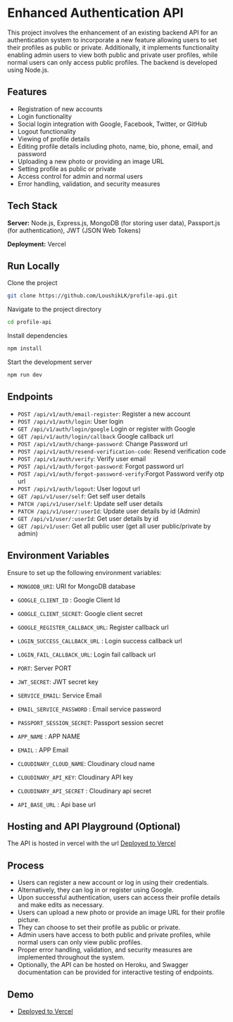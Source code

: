 # Enhanced Authentication API

This project involves the enhancement of an existing backend API for an authentication system to incorporate a new feature allowing users to set their profiles as public or private. Additionally, it implements functionality enabling admin users to view both public and private user profiles, while normal users can only access public profiles. The backend is developed using Node.js.

## Features

- Registration of new accounts
- Login functionality
- Social login integration with Google, Facebook, Twitter, or GitHub
- Logout functionality
- Viewing of profile details
- Editing profile details including photo, name, bio, phone, email, and password
- Uploading a new photo or providing an image URL
- Setting profile as public or private
- Access control for admin and normal users
- Error handling, validation, and security measures

## Tech Stack

**Server:** Node.js, Express.js, MongoDB (for storing user data), Passport.js (for authentication), JWT (JSON Web Tokens)

**Deployment:** Vercel

## Run Locally

Clone the project

```bash
git clone https://github.com/LoushikLK/profile-api.git
```

Navigate to the project directory

```bash
cd profile-api
```

Install dependencies

```bash
npm install
```

Start the development server

```bash
npm run dev
```

## Endpoints

- `POST /api/v1/auth/email-register`: Register a new account
- `POST /api/v1/auth/login`: User login
- `GET /api/v1/auth/login/google` Login or register with Google
- `GET /api/v1/auth/login/callback` Google callback url
- `POST /api/v1/auth/change-password`: Change Password url
- `POST /api/v1/auth/resend-verification-code`: Resend verification code
- `POST /api/v1/auth/verify`: Verify user email
- `POST /api/v1/auth/forgot-password`: Forgot password url
- `POST /api/v1/auth/forgot-password-verify`:Forgot Password verify otp url
- `POST /api/v1/auth/logout`: User logout url
- `GET /api/v1/user/self`: Get self user details
- `PATCH /api/v1/user/self`: Update self user details
- `PATCH /api/v1/user/:userId`: Update user details by id (Admin)
- `GET /api/v1/user/:userId`: Get user details by id
- `GET /api/v1/user`: Get all public user (get all user public/private by admin)

## Environment Variables

Ensure to set up the following environment variables:

- `MONGODB_URI`: URI for MongoDB database
- `GOOGLE_CLIENT_ID` : Google Client Id
- `GOOGLE_CLIENT_SECRET`: Google client secret
- `GOOGLE_REGISTER_CALLBACK_URL`: Register callback url
- `LOGIN_SUCCESS_CALLBACK_URL` : Login success callback url
- `LOGIN_FAIL_CALLBACK_URL`: Login fail callback url
- `PORT`: Server PORT
- `JWT_SECRET`: JWT secret key
- `SERVICE_EMAIL`: Service Email
- `EMAIL_SERVICE_PASSWORD` : Email service password
- `PASSPORT_SESSION_SECRET`: Passport session secret
- `APP_NAME` : APP NAME
- `EMAIL` : APP Email

- `CLOUDINARY_CLOUD_NAME`: Cloudinary cloud name
- `CLOUDINARY_API_KEY`: Cloudinary API key
- `CLOUDINARY_API_SECRET` : Cloudinary api secret
- `API_BASE_URL` : Api base url

## Hosting and API Playground (Optional)

The API is hosted in vercel with the url [Deployed to Vercel](https://sfqmxzalh0.execute-api.ap-south-1.amazonaws.com/dev/api/v1/google/login)

## Process

- Users can register a new account or log in using their credentials.
- Alternatively, they can log in or register using Google.
- Upon successful authentication, users can access their profile details and make edits as necessary.
- Users can upload a new photo or provide an image URL for their profile picture.
- They can choose to set their profile as public or private.
- Admin users have access to both public and private profiles, while normal users can only view public profiles.
- Proper error handling, validation, and security measures are implemented throughout the system.
- Optionally, the API can be hosted on Heroku, and Swagger documentation can be provided for interactive testing of endpoints.

## Demo

- [Deployed to Vercel](https://sfqmxzalh0.execute-api.ap-south-1.amazonaws.com/dev/api/v1/google/login)
